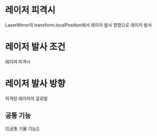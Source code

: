# 레이저 피격시
LaserMirror의 transform.localPosition에서 레이저 발사 항향으로 레이저 발사
# 레이저 발사 조건
레이저 피격시
# 레이저 발사 방향
피격된 레이저의 글로벌 

## 공통 기능
![[공통 기물 기능]]
